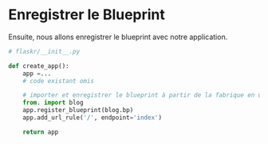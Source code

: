 # Enregistrer le Blueprint

Ensuite, nous allons enregistrer le blueprint avec notre application.

```python
# flaskr/__init__.py

def create_app():
    app =...
    # code existant omis

    # importer et enregistrer le blueprint à partir de la fabrique en utilisant app.register_blueprint()
    from. import blog
    app.register_blueprint(blog.bp)
    app.add_url_rule('/', endpoint='index')

    return app
```
